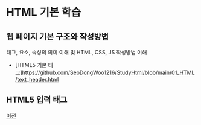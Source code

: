 # HTML 기본 학습

## 웹 페이지 기본 구조와 작성방법
태그, 요소, 속성의 의미 이해 및 HTML, CSS, JS 작성방법 이해

- [HTML5 기본 태그]https://github.com/SeoDongWoo1216/StudyHtml/blob/main/01_HTML/text_header.html


## HTML5 입력 태그
[이전](https://github.com/SeoDongWoo1216/StudyHtml)
